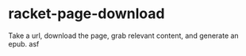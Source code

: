 # racket-page-download
Take a url, download the page, grab relevant content, and generate an epub.
asf
